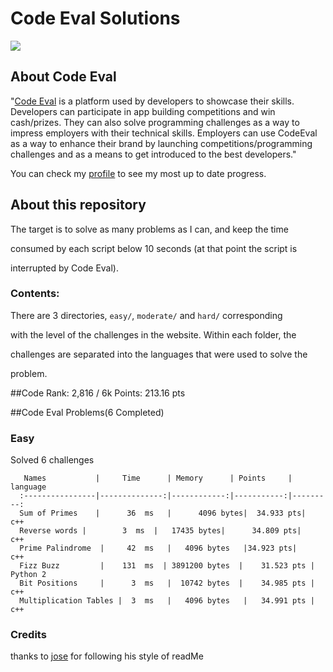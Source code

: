 # Code Eval Solutions

<img src="http://tech.co/wp-content/uploads/2012/06/codeEval.jpg"/>

## About Code Eval



"[Code Eval](https://www.codeeval.com) is a platform used by developers to showcase their skills. Developers can participate in app building competitions and win cash/prizes. They can also solve programming challenges as a way to impress employers with their technical skills. Employers can use CodeEval as a way to enhance their brand by launching competitions/programming challenges and as a means to get introduced to the best developers."



You can check my [profile](https://www.codeeval.com/profile/bote795/) to see my most up to date progress. 





## About this repository



The target is to solve as many problems as I can, and keep the time

consumed by each script below 10 seconds (at that point the script is

interrupted by Code Eval).



### Contents:



There are 3 directories, `easy/`, `moderate/` and `hard/` corresponding

with the level of the challenges in the website. Within each folder, the 

challenges are separated into the languages that were used to solve the 

problem. 

##Code Rank: 2,816 / 6k
      Points:                   213.16 pts


##Code Eval Problems(6 Completed)

### Easy

Solved 6 challenges  

       Names           |     Time      | Memory      | Points     | language 
      :----------------|--------------:|------------:|-----------:|---------:
      Sum of Primes    |      36  ms   |	  4096 bytes|  34.933 pts|	  c++ 
      Reverse words	|        3  ms  |   17435 bytes|      34.809 pts|	  c++	
      Prime Palindrome  |     42  ms   |   4096 bytes	|34.923 pts|	  c++
      Fizz Buzz         |    131  ms  | 3891200 bytes  |    31.523 pts |   Python 2  
      Bit Positions     |      3  ms   |  10742 bytes  |    34.985 pts |   c++ 
      Multiplication Tables |  3  ms   |   4096 bytes   |   34.991 pts |   c++ 
  



### Credits

thanks to [jose](https://github.com/josejlm2) for following his style of readMe
